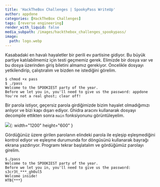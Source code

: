 ```yaml
---
title: 'HackTheBox Challenges | SpookyPass WriteUp'
author: appdone
categories: [HackTheBox Challenges]
tags: [reverse engineering]
render_with_liquid: false
media_subpath: /images/hackthebox_challenges_spookypass/
image:
  path: logo.webp
---
```


Kasabadaki en havalı hayaletler bir perili ev partisine gidiyor. Bu büyük partiye katılabilmemiz için testi geçmemiz gerek. Elimizde bir dosya var ve bu dosya üzerinden giriş biletini almamız gerekiyor. Öncelikle dosyayı yetkilendirip, çalıştıralım ve bizden ne istediğini görelim.

```console
$ chmod +x pass
$ ./pass 
Welcome to the SPOOKIEST party of the year.
Before we let you in, you'll need to give us the password: appdone
You're not a real ghost; clear off!
```

Bir parola istiyor, geçersiz parola girdiğimizde bizim hayalet olmadığımızı anlıyor ve bizi kapı dışarı ediyor. Ghidra aracını kullanarak dosyayı decompile ettikten sonra `main` fonksiyonunu görüntüleyelim.

![](1.webp){: width="1200" height="600" }

Gördüğünüz üzere girilen parolanın elindeki parola ile eşleşip eşleşmediğini kontrol ediyor ve eşleşme durumunda for döngüsünü kullanarak bayrağı ekrana yazdırıyor. Programı tekrar başlatalım ve gördüğümüz parolayı girelim.

```console
$./pass 
Welcome to the SPOOKIEST party of the year.
Before we let you in, you'll need to give us the password: s3cr3t_***_gh0ul5
Welcome inside!
HTB{***}
```
